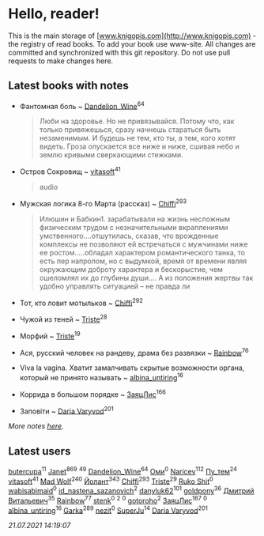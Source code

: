 # Hello, reader!
This is the main storage of [www.knigopis.com](http://www.knigopis.com) - the registry of read books.
To add your book use www-site. All changes are committed and synchronized with this git repository.
Do not use pull requests to make changes here.


## Latest books with notes
* Фантомная боль ~ [Dandelion_Wine](users/586/58602788-vkontakte)<sup>64</sup>
    > Люби на здоровье. Но не привязывайся. Потому что, как только привяжешься, сразу начнешь стараться быть незаменимым. И будешь не тем, кто ты, а тем, кого хотят видеть.
    > Гроза опускается все ниже и ниже, сшивая небо и землю кривыми сверкающими стежками.

* Остров Сокровищ ~ [vitasoft](users/474/47446642-vkontakte)<sup>41</sup>
    > audio

* Мужская логика 8-го Марта (рассказ) ~ [Chiffi](users/105/105831994080785626680-google)<sup>293</sup>
    > Илюшин и Бабкин1.   зарабатывали на жизнь несложным физическим трудом с незначительными вкраплениями умственного....отшутилась, сказав, что врожденные комплексы не позволяют ей встречаться с мужчинами ниже ее ростом.....обладал характером романтического танка, то есть пер напролом, но с выдумкой, время от времени являя окружающим доброту характера и бескорыстие, чем ошеломлял их до глубины души.... А из положения жертвы так удобно управлять ситуацией – не правда ли

* Тот, кто ловит мотыльков ~ [Chiffi](users/105/105831994080785626680-google)<sup>292</sup>

* Чужой из теней ~ [Triste](users/517/5175580462988229760-mailru)<sup>28</sup>

* Морфий ~ [Triste](users/517/5175580462988229760-mailru)<sup>19</sup>

* Ася, русский человек на рандеву, драма без развязки ~ [Rainbow](users/109/109787328219839805802-google)<sup>76</sup>

* Viva la vagina. Хватит замалчивать скрытые возможности органа, который не принято называть ~ [albina_untiring](users/257/2579695-vkontakte)<sup>16</sup>

* Коррида  в большом порядке ~ [ЗаяцЛис](users/112/112388384595246311466-google)<sup>166</sup>

* Заповіти ~ [Daria Varyvod](users/829/829893410524253-facebook)<sup>201</sup>


_More notes [here](latest_books_with_notes.md)._


## Latest users
[butercupa](users/193/193697993-vkontakte)<sup>11</sup> 
[Janet](users/108/108113656204404967440-google)<sup>869</sup> 
[](users/153/1537586159620888-facebook)<sup>49</sup> 
[Dandelion_Wine](users/586/58602788-vkontakte)<sup>64</sup> 
[Оми](users/110/110990350469188914110-google)<sup>0</sup> 
[Naricev](users/107/107090515204537133928-google)<sup>112</sup> 
[Пу_тем](users/344/3448154788585127-facebook)<sup>24</sup> 
[vitasoft](users/474/47446642-vkontakte)<sup>41</sup> 
[Mad Wolf](users/947/94738840-vkontakte)<sup>240</sup> 
[Йолант](users/104/104690883692185089260-google)<sup>343</sup> 
[Chiffi](users/105/105831994080785626680-google)<sup>293</sup> 
[Triste](users/517/5175580462988229760-mailru)<sup>29</sup> 
[Ruko Shit](users/219/2193185692363496955-mailru)<sup>0</sup> 
[wabisabimaid](users/420/420017445-vkontakte)<sup>0</sup> 
[id_nastena_sazanovich](users/173/173160241-vkontakte)<sup>2</sup> 
[danyluk62](users/374/374149854-vkontakte)<sup>101</sup> 
[goldpony](users/445/445613750-yandex)<sup>36</sup> 
[Дмитрий Витальевич](users/116/116650782618177766821-googleplus)<sup>35</sup> 
[Rainbow](users/109/109787328219839805802-google)<sup>77</sup> 
[stenk](users/355/3556151164432717-facebook)<sup>0</sup> 
[](users/880/880015719-yandex)<sup>2</sup> 
[](users/158/15831034236773408786-mailru)<sup>0</sup> 
[gotoroho](users/917/917342266-yandex)<sup>2</sup> 
[ЗаяцЛис](users/112/112388384595246311466-google)<sup>167</sup> 
[](users/101/101179637838670611102-google)<sup>0</sup> 
[albina_untiring](users/257/2579695-vkontakte)<sup>16</sup> 
[Garka](users/115/115753719718250012620-google)<sup>289</sup> 
[nezit](users/333/33343845-vkontakte)<sup>0</sup> 
[SuperJu](users/791/791518651-soundcloud)<sup>14</sup> 
[Daria Varyvod](users/829/829893410524253-facebook)<sup>201</sup> 


_21.07.2021 14:19:07_

